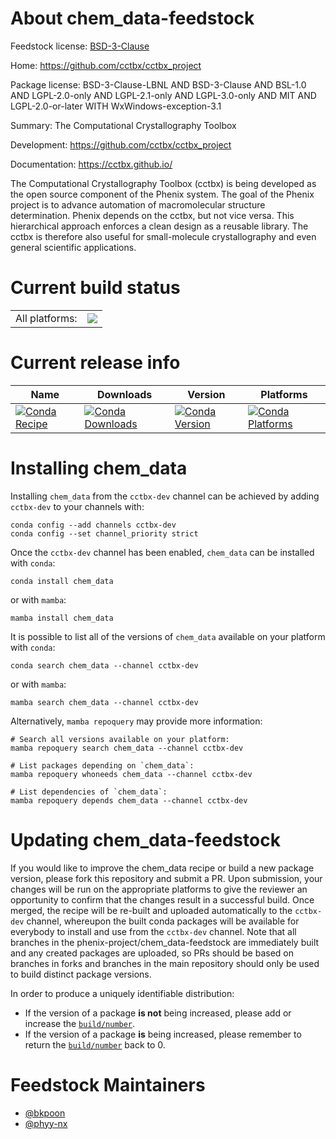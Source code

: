 About chem_data-feedstock
=========================

Feedstock license: [BSD-3-Clause](https://github.com/phenix-project/phenix-feedstock/blob/main/LICENSE.txt)

Home: https://github.com/cctbx/cctbx_project

Package license: BSD-3-Clause-LBNL AND BSD-3-Clause AND BSL-1.0 AND LGPL-2.0-only AND LGPL-2.1-only AND LGPL-3.0-only AND MIT AND LGPL-2.0-or-later WITH WxWindows-exception-3.1

Summary: The Computational Crystallography Toolbox

Development: https://github.com/cctbx/cctbx_project

Documentation: https://cctbx.github.io/

The Computational Crystallography Toolbox (cctbx) is being developed
as the open source component of the Phenix system. The goal of the
Phenix project is to advance automation of macromolecular structure
determination. Phenix depends on the cctbx, but not vice versa. This
hierarchical approach enforces a clean design as a reusable library.
The cctbx is therefore also useful for small-molecule crystallography
and even general scientific applications.


Current build status
====================


<table><tr><td>All platforms:</td>
    <td>
      <a href="https://dev.azure.com/phenix-release/feedstock-builds/_build/latest?definitionId=7&branchName=main">
        <img src="https://dev.azure.com/phenix-release/feedstock-builds/_apis/build/status/phenix-feedstock?branchName=main">
      </a>
    </td>
  </tr>
</table>

Current release info
====================

| Name | Downloads | Version | Platforms |
| --- | --- | --- | --- |
| [![Conda Recipe](https://img.shields.io/badge/recipe-chem_data-green.svg)](https://anaconda.org/cctbx-dev/chem_data) | [![Conda Downloads](https://img.shields.io/conda/dn/cctbx-dev/chem_data.svg)](https://anaconda.org/cctbx-dev/chem_data) | [![Conda Version](https://img.shields.io/conda/vn/cctbx-dev/chem_data.svg)](https://anaconda.org/cctbx-dev/chem_data) | [![Conda Platforms](https://img.shields.io/conda/pn/cctbx-dev/chem_data.svg)](https://anaconda.org/cctbx-dev/chem_data) |

Installing chem_data
====================

Installing `chem_data` from the `cctbx-dev` channel can be achieved by adding `cctbx-dev` to your channels with:

```
conda config --add channels cctbx-dev
conda config --set channel_priority strict
```

Once the `cctbx-dev` channel has been enabled, `chem_data` can be installed with `conda`:

```
conda install chem_data
```

or with `mamba`:

```
mamba install chem_data
```

It is possible to list all of the versions of `chem_data` available on your platform with `conda`:

```
conda search chem_data --channel cctbx-dev
```

or with `mamba`:

```
mamba search chem_data --channel cctbx-dev
```

Alternatively, `mamba repoquery` may provide more information:

```
# Search all versions available on your platform:
mamba repoquery search chem_data --channel cctbx-dev

# List packages depending on `chem_data`:
mamba repoquery whoneeds chem_data --channel cctbx-dev

# List dependencies of `chem_data`:
mamba repoquery depends chem_data --channel cctbx-dev
```




Updating chem_data-feedstock
============================

If you would like to improve the chem_data recipe or build a new
package version, please fork this repository and submit a PR. Upon submission,
your changes will be run on the appropriate platforms to give the reviewer an
opportunity to confirm that the changes result in a successful build. Once
merged, the recipe will be re-built and uploaded automatically to the
`cctbx-dev` channel, whereupon the built conda packages will be available for
everybody to install and use from the `cctbx-dev` channel.
Note that all branches in the phenix-project/chem_data-feedstock are
immediately built and any created packages are uploaded, so PRs should be based
on branches in forks and branches in the main repository should only be used to
build distinct package versions.

In order to produce a uniquely identifiable distribution:
 * If the version of a package **is not** being increased, please add or increase
   the [``build/number``](https://docs.conda.io/projects/conda-build/en/latest/resources/define-metadata.html#build-number-and-string).
 * If the version of a package **is** being increased, please remember to return
   the [``build/number``](https://docs.conda.io/projects/conda-build/en/latest/resources/define-metadata.html#build-number-and-string)
   back to 0.

Feedstock Maintainers
=====================

* [@bkpoon](https://github.com/bkpoon/)
* [@phyy-nx](https://github.com/phyy-nx/)

